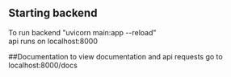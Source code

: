 ## Starting backend
To run backend "uvicorn main:app --reload"<br>
api runs on localhost:8000

##Documentation 
to view documentation and api requests go to localhost:8000/docs
